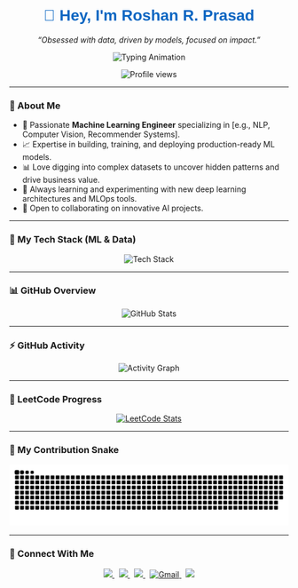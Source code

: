 <h1 align="center" style="font-family: 'Poppins', sans-serif; color:#0A66C2;">
  👋 Hey, I'm <b>Roshan R. Prasad</b>
</h1>

<p align="center">
  <em>“Obsessed with data, driven by models, focused on impact.”</em>
</p>

<p align="center">
  <img src="https://readme-typing-svg.herokuapp.com?font=Poppins&size=20&duration=3000&pause=800&color=0A66C2&center=true&vCenter=true&width=550&lines=ML+Engineer+%7C+Python+Developer;Deep+Learning+Enthusiast;Data-Driven+Problem+Solver" alt="Typing Animation" />
</p>

<p align="center">
  <img src="https://komarev.com/ghpvc/?username=roshinit-a&color=0A66C2&style=flat" alt="Profile views" />
</p>

---

### 🧭 About Me

- 🤖 Passionate **Machine Learning Engineer** specializing in [e.g., NLP, Computer Vision, Recommender Systems].
- 📈 Expertise in building, training, and deploying production-ready ML models.
- 📊 Love digging into complex datasets to uncover hidden patterns and drive business value.
- 🌱 Always learning and experimenting with new deep learning architectures and MLOps tools.
- 🤝 Open to collaborating on innovative AI projects.

---

### 🧠 My Tech Stack (ML & Data)

<p align="center">
  <img src="https://skillicons.dev/icons?i=python,tensorflow,pytorch,sklearn,pandas,numpy,jupyter,git,docker,aws,gcp,linux&theme=light" alt="Tech Stack" />
</p>

---

### 📊 GitHub Overview

<p align="center">
  <img width="60%" src="https://github-readme-stats.vercel.app/api?username=roshinit-a&show_icons=true&theme=dracula&hide_border=true&title_color=0A66C2&icon_color=0A66C2" alt="GitHub Stats" />
</p>

---

### ⚡ GitHub Activity

<p align="center">
  <img src="https://github-readme-activity-graph.vercel.app/graph?username=roshinit-a&theme=dracula&hide_border=true&line=0A66C2&point=0A66C2&area=true&area_color=E0F2FF" alt="Activity Graph" />
</p>

---

### 🧩 LeetCode Progress

<p align="center">
  <a href="https://leetcode.com/u/NovaCipher11/">
    <img src="https://leetcard.jacoblin.cool/NovaCipher11?theme=dark&font=Source%20Code%20Pro&ext=heatmap" alt="LeetCode Stats" />
  </a>
</p>

---

### 🐍 My Contribution Snake

<p align="center">
  <picture>
    <source media="(prefers-color-scheme: dark)" srcset="https://raw.githubusercontent.com/roshinit-a/roshinit-a/main/dist/snake-dark.svg" />
    <source media="(prefers-color-scheme: light)" srcset="https://raw.githubusercontent.com/roshinit-a/roshinit-a/main/dist/snake.svg" />
    <img alt="Snake Animation" src="https://raw.githubusercontent.com/roshinit-a/roshinit-a/main/dist/snake.svg" />
  </picture>
</p>

---

### 🤝 Connect With Me

<p align="center">
  <a href="https://www.linkedin.com/in/roshan-raj-prasad-2171432a3/" target="_blank">
    <img src="https://img.shields.io/badge/LinkedIn-0A66C2?style=flat&logo=linkedin&logoColor=white"/>
  </a>
  &nbsp;
  <a href="https://github.com/roshinit-a" target="_blank">
    <img src="https://img.shields.io/badge/GitHub-000000?style=flat&logo=github&logoColor=white"/>
  </a>
  &nbsp;
  <a href="https://www.kaggle.com/mayavi11" target="_blank">
    <img src="https://img.shields.io/badge/Kaggle-20BEFF?style=flat&logo=kaggle&logoColor=white"/>
  </a>
  &nbsp;
  <a href="mailto:roshanraj6476@gmail.com" target="_blank">
    <img src="https://img.shields.io/badge/Gmail-D14836?style=flat&logo=gmail&logoColor=white" alt="Gmail"/>
  </a>
  &nbsp;
  <a href="https://x.com/ROSHANR60974155" target="_blank">
    <img src="https://img.shields.io/badge/X%20(Twitter)-1DA1F2?style=flat&logo=x&logoColor=white"/>
  </a>
</p>
